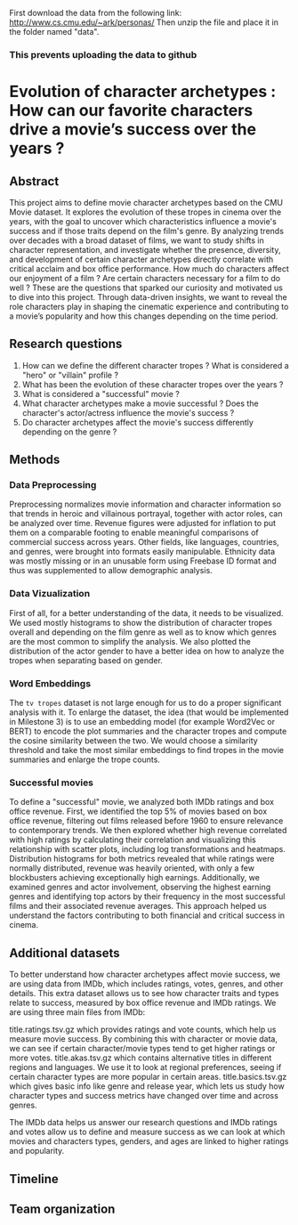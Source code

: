 First download the data from the following link: http://www.cs.cmu.edu/~ark/personas/
Then unzip the file and place it in the folder named "data". 
### This prevents uploading the data to github

# Evolution of character archetypes : How can our favorite characters drive a movie’s success over the years ?

## Abstract
This project aims to define movie character archetypes based on the CMU Movie dataset. It explores the evolution of these tropes in cinema over the years, with the goal to uncover which characteristics influence a movie's success and if those traits depend on the film's genre. By analyzing trends over decades with a broad dataset of films, we want to study shifts in character representation, and investigate whether the presence, diversity, and development of certain character archetypes directly correlate with critical acclaim and box office performance. How much do characters affect our enjoyment of a film ? Are certain characters necessary for a film to do well ? These are the questions that sparked our curiosity and motivated us to dive into this project. Through data-driven insights, we want to reveal the role characters play in shaping the cinematic experience and contributing to a movie’s popularity and how this changes depending on the time period. 

## Research questions
1. How can we define the different character tropes ? What is considered a "hero" or "villain" profile ?
2. What has been the evolution of these character tropes over the years ?
3. What is considered a "successful" movie ?
4. What character archetypes make a movie successful ? Does the character's actor/actress influence the movie's success ?
5. Do character archetypes affect the movie's success differently depending on the genre ?

## Methods

### Data Preprocessing
Preprocessing normalizes movie information and character information so that trends in heroic and villainous portrayal, together with actor roles, can be analyzed over time. Revenue figures were adjusted for inflation to put them on a comparable footing to enable meaningful comparisons of commercial success across years. Other fields, like languages, countries, and genres, were brought into formats easily manipulable. Ethnicity data was mostly missing or in an unusable form using Freebase ID format and thus was supplemented to allow demographic analysis.

### Data Vizualization 
First of all, for a better understanding of the data, it needs to be visualized. We used mostly histograms to show the distribution of character tropes overall and depending on the film genre as well as to know which genres are the most common to simplify the analysis. We also plotted the distribution of the actor gender to have a better idea on how to analyze the tropes when separating based on gender.  

### Word Embeddings
The `tv tropes` dataset is not large enough for us to do a proper significant analysis with it. To enlarge the dataset, the idea (that would be implemented in Milestone 3) is to use an embedding model (for example Word2Vec or BERT) to encode the plot summaries and the character tropes and compute the cosine similarity between the two. We would choose a similarity threshold and take the most similar embeddings to find tropes in the movie summaries and enlarge the trope counts. 

### Successful movies
To define a "successful" movie, we analyzed both IMDb ratings and box office revenue. First, we identified the top 5% of movies based on box office revenue, filtering out films released before 1960 to ensure relevance to contemporary trends. We then explored whether high revenue correlated with high ratings by calculating their correlation and visualizing this relationship with scatter plots, including log transformations and heatmaps. Distribution histograms for both metrics revealed that while ratings were normally distributed, revenue was heavily oriented, with only a few blockbusters achieving exceptionally high earnings. Additionally, we examined genres and actor involvement, observing the highest earning genres and identifying top actors by their frequency in the most successful films and their associated revenue averages. This approach helped us understand the factors contributing to both financial and critical success in cinema.


## Additional datasets
To better understand how character archetypes affect movie success, we are using data from IMDb, which includes ratings, votes, genres, and other details. This extra dataset allows us to see how character traits and types relate to success, measured by box office revenue and IMDb ratings. We are using three main files from IMDb:

title.ratings.tsv.gz which provides ratings and vote counts, which help us measure movie success. By combining this with character or movie data, we can see if certain character/movie types tend to get higher ratings or more votes.
title.akas.tsv.gz which contains alternative titles in different regions and languages. We use it to look at regional preferences, seeing if certain character types are more popular in certain areas.
title.basics.tsv.gz which gives basic info like genre and release year, which lets us study how character types and success metrics have changed over time and across genres.

The IMDb data helps us answer our research questions and IMDb ratings and votes allow us to define and measure success as we can look at which movies and characters types, genders, and ages are linked to higher ratings and popularity.

## Timeline

## Team organization 
